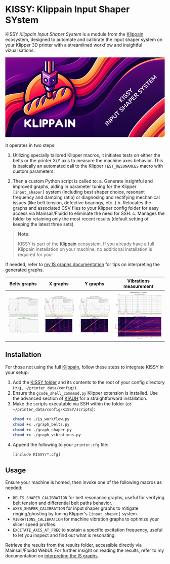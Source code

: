 # KISSY: Klippain Input Shaper SYstem

KISSY *Klippain Input Shaper System* is a module from the [Klippain](https://github.com/Frix-x/klippain) ecosystem, designed to automate and calibrate the input shaper system on your Klipper 3D printer with a streamlined workflow and insightful vizualisations.

![KISSY](./docs/kissy.png)

It operates in two steps:

  1. Utilizing specially tailored Klipper macros, it initiates tests on either the belts or the printer X/Y axis to measure the machine axes behavior. This is basically an automated call to the Klipper `TEST_RESONANCES` macro with custom parameters.
  
  2. Then a custom Python script is called to: 
     a. Generate insightful and improved graphs, aiding in parameter tuning for the Klipper `[input_shaper]` system (including best shaper choice, resonant frequency and damping ratio) or diagnosing and rectifying mechanical issues (like belt tension, defective bearings, etc..)
     b. Relocates the graphs and associated CSV files to your Klipper config folder for easy access via Mainsail/Fluidd to eliminate the need for SSH.
     c. Manages the folder by retaining only the most recent results (default setting of keeping the latest three sets).

> **Note**:
> 
> KISSY is part of the [Klippain](https://github.com/Frix-x/klippain) ecosystem. If you already have a full Klippain installation on your machine, no additional installation is required for you!

If needed, refer to [my IS graphs documentation](./docs/input_shaper.md) for tips on interpreting the generated graphs.

| Belts graphs | X graphs | Y graphs | Vibrations measurement |
|:----------------:|:------------:|:------------:|:---------------------:|
| ![](./docs/images/belts_example.png) | ![](./docs/images/X_example.png) | ![](./docs/images/Y_example.png) | ![](./docs/images/vibrations_example.png) |

## Installation

For those not using the full [Klippain](https://github.com/Frix-x/klippain), follow these steps to integrate KISSY in your setup:
  1. Add the [KISSY folder](./KISSY/) and its contents to the root of your config directory (e.g., `~/printer_data/config/`).
  2. Ensure the `gcode_shell_command.py` Klipper extension is installed. Use the advanced section of [KIAUH](https://github.com/dw-0/kiauh) for a straightforward installation.
  3. Make the scripts executable via SSH within the folder (`cd ~/printer_data/config/KISSY/scripts`):
     ```bash
     chmod +x ./is_workflow.py
     chmod +x ./graph_belts.py
     chmod +x ./graph_shaper.py
     chmod +x ./graph_vibrations.py
     ```
  4. Append the following to your `printer.cfg` file:
     ```
     [include KISSY/*.cfg]
     ```

## Usage

Ensure your machine is homed, then invoke one of the following macros as needed:
  - `BELTS_SHAPER_CALIBRATION` for belt resonance graphs, useful for verifying belt tension and differential belt paths behavior.
  - `AXES_SHAPER_CALIBRATION` for input shaper graphs to mitigate ringing/ghosting by tuning Klipper's `[input_shaper]` system.
  - `VIBRATIONS_CALIBRATION` for machine vibration graphs to optimize your slicer speed profiles.
  - `EXCITATE_AXIS_AT_FREQ` to sustain a specific excitation frequency, useful to let you inspect and find out what is resonating.

Retrieve the results from the results folder, accessible directly via Mainsail/Fluidd WebUI. For further insight on reading the results, refer to my documentation on [interpreting the IS graphs](./docs/input_shaper.md).
